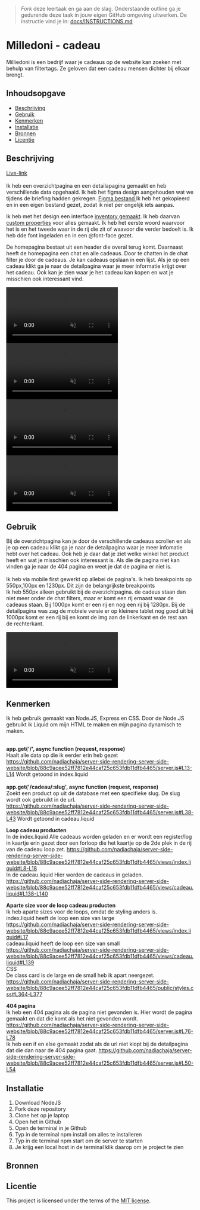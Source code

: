 > _Fork_ deze leertaak en ga aan de slag. Onderstaande outline ga je gedurende deze taak in jouw eigen GitHub omgeving uitwerken. De instructie vind je in: [docs/INSTRUCTIONS.md](docs/INSTRUCTIONS.md)

# Milledoni - cadeau
Milliedoni is een bedrijf waar je cadeaus op de website kan zoeken met behulp van filtertags. Ze geloven dat een cadeau mensen dichter bij elkaar brengt. 

## Inhoudsopgave

  * [Beschrijving](#beschrijving)
  * [Gebruik](#gebruik)
  * [Kenmerken](#kenmerken)
  * [Installatie](#installatie)
  * [Bronnen](#bronnen)
  * [Licentie](#licentie)

## Beschrijving
[Live-link](https://server-side-rendering-server-side-website-v1wv.onrender.com/) <br>
<br>
Ik heb een overzichtpagina en een detailapagina gemaakt en heb verschillende data opgehaald. Ik heb het figma design aangehouden wat we tijdens de briefing hadden gekregen. 
[Figma bestand ]([url](https://www.figma.com/design/iSlNaEtdQrLDkBoUJpikUh/Untitled?node-id=0-1&p=f&t=zax0UBdNOr0g0Dwh-0)) Ik heb het gekopieerd en in een eigen bestand gezet, zodat ik niet per ongelijk iets aanpas. 

Ik heb met het design een interface [inventory gemaakt](https://www.figma.com/design/iSlNaEtdQrLDkBoUJpikUh/Untitled?node-id=7-23189&p=f&t=zax0UBdNOr0g0Dwh-0). Ik heb daarvan [custom properties](https://github.com/nadiachaja/server-side-rendering-server-side-website/blob/main/public/stylesheet.css) voor alles gemaakt. Ik heb het eerste woord waarvoor het is en het tweede waar in de rij die zit of waavoor die verder bedoelt is. Ik heb dde font ingeladen en in een @font-face gezet.  

De homepagina bestaat uit een header die overal terug komt. Daarnaast heeft de homepagina een chat en alle cadeaus. Door te chatten in de chat filter je door de cadeaus. Je kan cadeaus opslaan in een lijst. Als je op een cadeau klikt ga je naar de detailpagina waar je meer informatie krijgt over het cadeau. Ook kan je zien waar je het cadeau kan kopen en wat je misschien ook interessant vind. 

<video src="https://github.com/user-attachments/assets/02293021-f309-4d8c-837d-b8802e4ac642" controls muted autoplay playsinline></video>
<video src="https://github.com/user-attachments/assets/501405e4-da26-4bc2-8645-e5152a7637a9" controls muted autoplay playsinline></video>
<video src="https://github.com/user-attachments/assets/e5ff1ec7-5967-4551-a6f5-b168eef0dfb5" controls muted autoplay playsinline></video>
<video src="https://github.com/user-attachments/assets/7fc0fffc-17bf-4954-8d77-d6721e6834f5" controls muted autoplay playsinline></video>


## Gebruik
Bij de overzichtpagina kan je door de verschillende cadeaus scrollen en als je op een cadeau klikt ga je naar de detailpagina waar je meer infomatie hebt over het cadeau. Ook heb je daar dat je ziet welke winkel het product heeft en wat je misschien ook interessant is. Als die de pagina niet kan vinden ga je naar de 404 pagina en weet je dat de pagina er niet is. <br>
<br>
Ik heb via mobile first gewerkt op allebei de pagina's. Ik heb breakpoints op 550px,100px en 1230px. Dit zijn de belangrijkste breakpoints <br>
Ik heb 550px alleen gebruikt bij de overzichtpagina. de cadeus staan dan niet meer onder de chat filters, maar er komt een rij ernaast waar de cadeaus staan. Bij 1000px komt er een rij en nog een rij bij 1280px.
Bij de detailpagina was zag de mobiele versie er op kleinere tablet nog goed uit bij 1000px komt er een rij bij en komt de img aan de linkerkant en de rest aan de rechterkant. 

<video src="https://github.com/user-attachments/assets/28586cbd-8a73-497a-8bc1-252560d16553" controls muted autoplay playsinline></video>

## Kenmerken
<!-- Bij Kenmerken staat welke technieken zijn gebruikt en hoe. Wat is de HTML structuur? Wat zijn de belangrijkste dingen in CSS? Wat is er met Javascript gedaan en hoe? Misschien heb je een framwork of library gebruikt? -->

Ik heb gebruik gemaakt van Node.JS, Express en CSS. Door de Node.JS gebruikt ik Liquid om mijn HTML te maken en mijn pagina dynamisch te maken. <br>
<br>

**app.get('/', async function (request, response)** <br>
Haalt alle data op die ik eerder erin heb gezet <br>
https://github.com/nadiachaja/server-side-rendering-server-side-website/blob/88c9acee52ff7812e44caf25c653fdb11dfb4465/server.js#L13-L14
Wordt getoond in index.liquid
<br>
<br>
**app.get('/cadeau/:slug', async function (request, response)** <br>
Zoekt een product op uit de database met een specifieke slug. De slug wordt ook gebruikt in de url. <br>
https://github.com/nadiachaja/server-side-rendering-server-side-website/blob/88c9acee52ff7812e44caf25c653fdb11dfb4465/server.js#L38-L43
Wordt getoond in cadeau.liquid
<br>

**Loop cadeau producten** <br>
In de index.liquid
Alle cadeaus worden geladen en er wordt een register/log in kaartje erin gezet door een forloop die het kaartje op de 2de plek in de rij van de cadeau loop zet.
https://github.com/nadiachaja/server-side-rendering-server-side-website/blob/88c9acee52ff7812e44caf25c653fdb11dfb4465/views/index.liquid#L8-L18
<br>
In de cadeau.liquid 
Hier worden de cadeaus in geladen.
https://github.com/nadiachaja/server-side-rendering-server-side-website/blob/88c9acee52ff7812e44caf25c653fdb11dfb4465/views/cadeau.liquid#L138-L140
<br>

**Aparte size voor de loop cadeau producten** <br>
Ik heb aparte sizes voor de loops, omdat de styling anders is.
<br>
index.liquid heeft de loop een size van large
https://github.com/nadiachaja/server-side-rendering-server-side-website/blob/88c9acee52ff7812e44caf25c653fdb11dfb4465/views/index.liquid#L17
<br>
cadeau.liquid heeft de loop een size van small
https://github.com/nadiachaja/server-side-rendering-server-side-website/blob/88c9acee52ff7812e44caf25c653fdb11dfb4465/views/cadeau.liquid#L139
<br>
CSS <br>
De class card is de large en de small heb ik apart neergezet.
https://github.com/nadiachaja/server-side-rendering-server-side-website/blob/88c9acee52ff7812e44caf25c653fdb11dfb4465/public/styles.css#L364-L377
<br>

**404 pagina** <br>
Ik heb een 404 pagina als de pagina niet gevonden is.
Hier wordt de pagina gemaakt en dat die komt als het niet gevonden wordt. 
https://github.com/nadiachaja/server-side-rendering-server-side-website/blob/88c9acee52ff7812e44caf25c653fdb11dfb4465/server.js#L76-L78
<br>
Ik heb een if en else gemaakt zodat als de url niet klopt bij de detailpagina dat die dan naar de 404 pagina gaat.
https://github.com/nadiachaja/server-side-rendering-server-side-website/blob/88c9acee52ff7812e44caf25c653fdb11dfb4465/server.js#L50-L54


## Installatie
1. Download NodeJS
2. Fork deze repository
3. Clone het op je laptop
4. Open het in Github
5. Open de terminal in je Github
6. Typ in de terminal npm install om alles te installeren 
7. Typ in de terminal npm start om de server te starten
8. Je krijg een local host in de terminal klik daarop om je project te zien

## Bronnen

## Licentie

This project is licensed under the terms of the [MIT license](./LICENSE).
